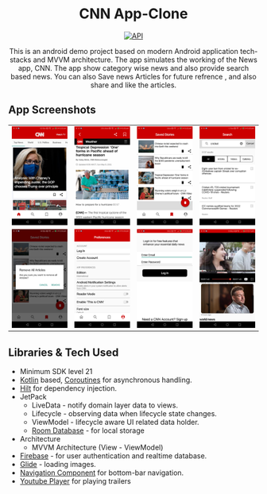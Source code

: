 <h1 align="center">CNN App-Clone</h1>

<p align="center">
  <a href="https://android-arsenal.com/api?level=21"><img alt="API" src="https://img.shields.io/badge/API-21%2B-brightgreen.svg?style=flat"/></a>
</p>

<p align="center">  
This is an android demo project based on modern Android application tech-stacks and MVVM architecture. The app simulates the working of the News app, CNN. The app show category wise news and also provide search based news. You can also Save news Articles for future refrence , and also share and like the articles.
</p>


  ## App Screenshots

<table>
  <tr>
    <td><img src="cnnone.png" width="200"/></td>
    <td><img src="cnntwo.png" width="200"/></td>
    <td><img src="cnnthree.png" width="200"/></td>
    <td><img src="cnnfour.png" width="200"/></td>
  </tr>
  
  <tr>
    <td><img src="cnnfive.png" width="200"/></td>
    <td><img src="cnnsix.png" width="200"/></td>
    <td><img src="cnnseven.png" width="200"/></td>
    <td><img src="cnneight.png" width="200"/></td>
  </tr>
 
 </table>

## Libraries & Tech Used
- Minimum SDK level 21
- [Kotlin](https://kotlinlang.org/) based, [Coroutines](https://github.com/Kotlin/kotlinx.coroutines) for asynchronous handling.
- [Hilt](https://dagger.dev/hilt/) for dependency injection.
- JetPack
  - LiveData - notify domain layer data to views.
  - Lifecycle - observing data when lifecycle state changes.
  - ViewModel - lifecycle aware UI related data holder.
  - [Room Database](https://developer.android.com/training/data-storage/room) - for local storage
- Architecture
  - MVVM Architecture (View - ViewModel) 
- [Firebase](https://firebase.google.com/) - for user authentication and realtime database. 
- [Glide](https://github.com/bumptech/glide) - loading images.
- [Navigation Component](https://developer.android.com/jetpack/androidx/releases/navigation) for bottom-bar navigation.
- [Youtube Player](https://developers.google.com/youtube/android/player) for playing trailers
    
